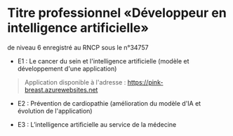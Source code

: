 # Titre professionnel «Développeur en intelligence artificielle» 
de niveau 6 enregistré au RNCP sous le n°34757

- E1 : Le cancer du sein et l'intelligence artificielle (modèle et développement d'une application)
> Application disponible à l'adresse : https://pink-breast.azurewebsites.net

- E2 : Prévention de cardiopathie (amélioration du modèle d'IA et évolution de l'application)

- E3 : L’intelligence artificielle au service de la médecine


